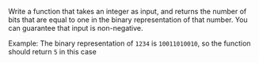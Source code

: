Write a function that takes an integer as input, and returns the number of bits that are equal to one in the binary representation of that number. You can 
guarantee that input is non-negative.

Example: The binary representation of `1234` is `10011010010`, so the function should return `5` in this case
